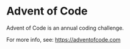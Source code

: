 # Advent of Code

Advent of Code is an annual coding challenge.

For more info, see: https://adventofcode.com
